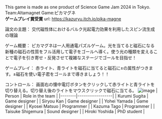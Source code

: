 This game is made as one product of Science Game Jam 2024 in Tokyo.  
Team:Altamagnet Game:ピカマグネ  
**ゲームプレイ賞受賞**
url: https://kazuryu.itch.io/pika-magne

論文の主題： 
交代磁性体におけるバルク光起電力効果を利用したスピン流生成の理論

ゲーム概要：
ピカマグネは一人用通電パズルゲーム。光を当てると磁石になる新種の磁石の性質をフル活用して電子をゴールへ導く。使う光の種類を変えることで電子を引き寄せ・反発させて複雑なステージでゴールを目指せ！

ゲームプレイ：
赤ライト、青ライトを磁石に当てると磁石に±の属性がつきます。±磁石を使い電子君をゴールまで導きましょう！！

コントロール：
画面右の懐中電灯ボタンをクリックして赤ライトと青ライトを切り替える。切り替え後のライトをマウスクリックで磁石に当てる。
![image](https://github.com/user-attachments/assets/1a3abe91-5e10-403c-aacb-c26eaef04daa)
| Person | Role in the team |
|--------|------------------|
| Kurumi Sugita | Game designer |
| Siryou Kan | Game designer |
| Yohei Yamada | Game designer |
| Kyosei Matsuo | Programmer |
| Kazuma Tago | Programmer |
| Taisuke Shigemura | Sound designer |
| Hiroki Yoshida | PhD student |
